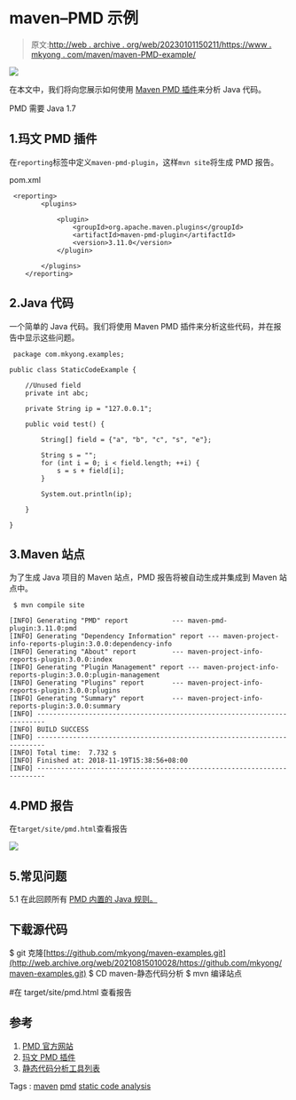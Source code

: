 # maven–PMD 示例

> 原文:[http://web . archive . org/web/20230101150211/https://www . mkyong . com/maven/maven-PMD-example/](http://web.archive.org/web/20230101150211/https://www.mkyong.com/maven/maven-pmd-example/)

![](../Images/fede2f7fac5ac6c15c3f54b4f7dcc188.png)

在本文中，我们将向您展示如何使用 [Maven PMD 插件](http://web.archive.org/web/20210815010028/https://maven.apache.org/plugins/maven-pmd-plugin/)来分析 Java 代码。

PMD 需要 Java 1.7

## 1.玛文 PMD 插件

在`reporting`标签中定义`maven-pmd-plugin`，这样`mvn site`将生成 PMD 报告。

pom.xml

```
 <reporting>
        <plugins>

            <plugin>
                <groupId>org.apache.maven.plugins</groupId>
                <artifactId>maven-pmd-plugin</artifactId>
                <version>3.11.0</version>
            </plugin>

        </plugins>
    </reporting> 
```

## 2.Java 代码

一个简单的 Java 代码。我们将使用 Maven PMD 插件来分析这些代码，并在报告中显示这些问题。

```
 package com.mkyong.examples;

public class StaticCodeExample {

    //Unused field
    private int abc;

    private String ip = "127.0.0.1";

    public void test() {

        String[] field = {"a", "b", "c", "s", "e"};

        String s = "";
        for (int i = 0; i < field.length; ++i) {
            s = s + field[i];
        }

        System.out.println(ip);

    }

} 
```

## 3.Maven 站点

为了生成 Java 项目的 Maven 站点，PMD 报告将被自动生成并集成到 Maven 站点中。

```
 $ mvn compile site

[INFO] Generating "PMD" report           --- maven-pmd-plugin:3.11.0:pmd
[INFO] Generating "Dependency Information" report --- maven-project-info-reports-plugin:3.0.0:dependency-info
[INFO] Generating "About" report         --- maven-project-info-reports-plugin:3.0.0:index
[INFO] Generating "Plugin Management" report --- maven-project-info-reports-plugin:3.0.0:plugin-management
[INFO] Generating "Plugins" report       --- maven-project-info-reports-plugin:3.0.0:plugins
[INFO] Generating "Summary" report       --- maven-project-info-reports-plugin:3.0.0:summary
[INFO] ------------------------------------------------------------------------
[INFO] BUILD SUCCESS
[INFO] ------------------------------------------------------------------------
[INFO] Total time:  7.732 s
[INFO] Finished at: 2018-11-19T15:38:56+08:00
[INFO] ------------------------------------------------------------------------ 
```

## 4.PMD 报告

在`target/site/pmd.html`查看报告

[![](../Images/d3c0f17b489e43a326407b07338dafff.png)](http://web.archive.org/web/20210815010028/http://www.mkyong.com/wp-content/uploads/2018/11/maven-pmd-static-code.png)

## 5.常见问题

5.1 在此回顾所有 [PMD 内置的 Java 规则。](http://web.archive.org/web/20210815010028/https://pmd.github.io/pmd-6.9.0/pmd_rules_java.html)

## 下载源代码

$ git 克隆[https://github.com/mkyong/maven-examples.git](http://web.archive.org/web/20210815010028/https://github.com/mkyong/maven-examples.git)
$ CD maven-静态代码分析
$ mvn 编译站点

#在 target/site/pmd.html 查看报告

## 参考

1.  [PMD 官方网站](http://web.archive.org/web/20210815010028/https://pmd.github.io/)
2.  [玛文 PMD 插件](http://web.archive.org/web/20210815010028/https://maven.apache.org/plugins/maven-pmd-plugin/)
3.  [静态代码分析工具列表](http://web.archive.org/web/20210815010028/https://en.wikipedia.org/wiki/List_of_tools_for_static_code_analysis#Java)

Tags : [maven](http://web.archive.org/web/20210815010028/https://mkyong.com/tag/maven/) [pmd](http://web.archive.org/web/20210815010028/https://mkyong.com/tag/pmd/) [static code analysis](http://web.archive.org/web/20210815010028/https://mkyong.com/tag/static-code-analysis/)<input type="hidden" id="mkyong-current-postId" value="14815">